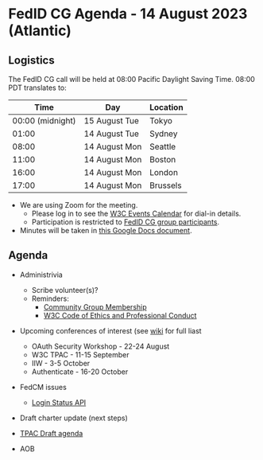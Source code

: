 # FedID CG Agenda - 14 August 2023 (Atlantic)

## Logistics

The FedID CG call will be held at 08:00 Pacific Daylight Saving Time. 08:00 PDT translates to:

| Time         | Day    | Location      |
| ------------ | ------ | ------------- |
| 00:00 (midnight) | 15 August Tue | Tokyo         |
| 01:00 | 14 August Tue | Sydney        |
| 08:00 | 14 August Mon | Seattle       |
| 11:00 | 14 August Mon | Boston        |
| 16:00 | 14 August Mon | London        |
| 17:00 | 14 August Mon | Brussels      |


* We are using Zoom for the meeting.
    * Please log in to see the [W3C Events Calendar](https://www.w3.org/events/meetings/af7a9147-f688-4a92-b413-a2e4a2441161/20230814T080000) for dial-in details. 
    * Participation is restricted to [FedID CG group participants](https://www.w3.org/community/fed-id/participants).
* Minutes will be taken in [this Google Docs document](https://docs.google.com/document/d/1O7Rn8Aj4rsYWohdEP61lnGdgkai0xTZFQgm7XEA0RBM/edit#).


## Agenda

* Administrivia
  * Scribe volunteer(s)?
  * Reminders: 
     * [Community Group Membership](https://www.w3.org/community/fed-id/)
     * [W3C Code of Ethics and Professional Conduct](https://www.w3.org/Consortium/cepc/)
 * Upcoming conferences of interest (see [wiki](https://github.com/fedidcg/meetings/wiki/2023---List-of-Identity-and-Related-Conferences) for full liast
     * OAuth Security Workshop - 22-24 August
     * W3C TPAC - 11-15 September
     * IIW - 3-5 October
     * Authenticate - 16-20 October

* FedCM issues
  * [Login Status API](https://github.com/privacycg/is-logged-in/issues/53)
  
* Draft charter update (next steps)

* [TPAC Draft agenda](https://docs.google.com/document/d/12PLJQHrTCwFDcLeBvOiH3RjYHuVCF1a9ljYyPUj-S3o/edit) 

* AOB

